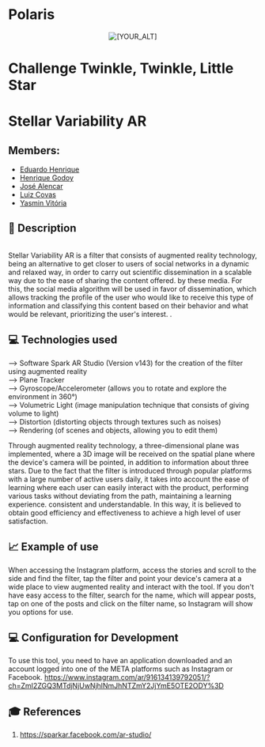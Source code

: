 # Polaris

<p align="center">
   <img src="https://user-images.githubusercontent.com/95002561/193434271-c55bdb5c-6a05-4036-950b-d9ab2562496c.png" alt="[YOUR_ALT]"/>
</p>

# Challenge Twinkle, Twinkle, Little Star

# Stellar Variability AR

## Members:
- <a href="https://www.linkedin.com/in/eduardo-henrique-santos-628607233/">Eduardo Henrique</a>
- <a href="https://www.linkedin.com/in/henrique-godoy-879138252/">Henrique Godoy</a>
- <a href="https://www.linkedin.com/in/jos%C3%A9-vitor-alencar-161243211/">José Alencar</a>
- <a href="https://www.linkedin.com/in/lfcovas97/">Luiz Covas</a>
- <a href="https://www.linkedin.com/in/yasminvit%C3%B3riarocha/?originalSubdomain=br">Yasmin Vitória</a>

## 📜 Description
<br>
Stellar Variability AR is a filter that consists of augmented reality technology, being an alternative to get closer to users of social networks in a dynamic and relaxed way, in order to carry out scientific dissemination in a scalable way due to the ease of sharing the content offered. by these media. For this, the social media algorithm will be used in favor of dissemination, which allows tracking the profile of the user who would like to receive this type of information and classifying this content based on their behavior and what would be relevant, prioritizing the user's interest. .

## 💻 Technologies used
--> Software Spark AR Studio (Version v143) for the creation of the filter using augmented reality
<br>
--> Plane Tracker 
<br>
--> Gyroscope/Accelerometer (allows you to rotate and explore the environment in 360°)
<br>
--> Volumetric Light (image manipulation technique that consists of giving volume to light)
<br>
--> Distortion (distorting objects through textures such as noises)
<br>
--> Rendering (of scenes and objects, allowing you to edit them)
<br>

Through augmented reality technology, a three-dimensional plane was implemented, where a 3D image will be received on the spatial plane where the device's camera will be pointed, in addition to information about three stars. Due to the fact that the filter is introduced through popular platforms with a large number of active users daily, it takes into account the ease of learning where each user can easily interact with the product, performing various tasks without deviating from the path, maintaining a learning experience. consistent and understandable. In this way, it is believed to obtain good efficiency and effectiveness to achieve a high level of user satisfaction.

## 📈 Example of use
When accessing the Instagram platform, access the stories and scroll to the side and find the filter, tap the filter and point your device's camera at a wide place to view augmented reality and interact with the tool. If you don't have easy access to the filter, search for the name, which will appear posts, tap on one of the posts and click on the filter name, so Instagram will show you options for use.

## 💻 Configuration for Development
To use this tool, you need to have an application downloaded and an account logged into one of the META platforms such as Instagram or Facebook.
https://www.instagram.com/ar/916134139792051/?ch=ZmI2ZGQ3MTdjNjUwNjhlNmJhNTZmY2JjYmE5OTE2ODY%3D

## 🎓 References
1. <https://sparkar.facebook.com/ar-studio/>
